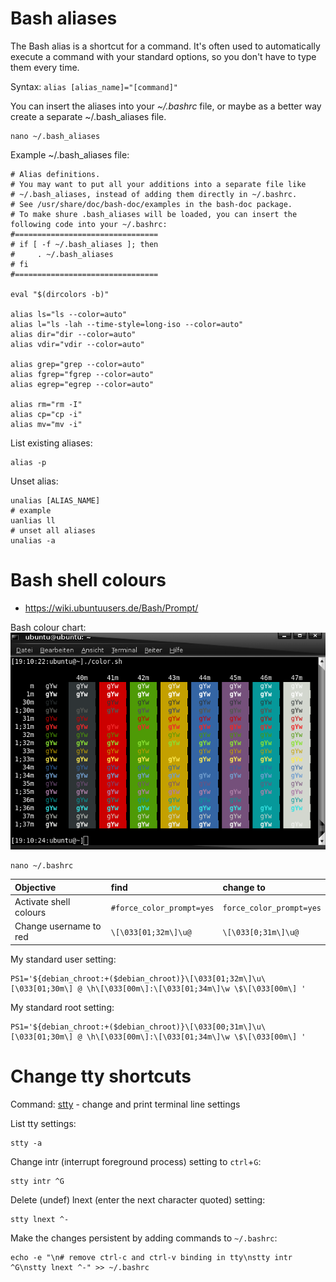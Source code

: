 # Bash aliases

The Bash alias is a shortcut for a command. It's often used to automatically execute a command with your standard options, so you don't have to type them every time.  

Syntax: `alias [alias_name]="[command]"`

You can insert the aliases into your _~/.bashrc_ file, or maybe as a better way create a separate ~/.bash_aliases file.  

```shell
nano ~/.bash_aliases
```  

Example ~/.bash_aliases file:

```text
# Alias definitions.
# You may want to put all your additions into a separate file like
# ~/.bash_aliases, instead of adding them directly in ~/.bashrc.
# See /usr/share/doc/bash-doc/examples in the bash-doc package.
# To make shure .bash_aliases will be loaded, you can insert the following code into your ~/.bashrc:
#================================
# if [ -f ~/.bash_aliases ]; then
#     . ~/.bash_aliases
# fi
#================================

eval "$(dircolors -b)"

alias ls="ls --color=auto"
alias l="ls -lah --time-style=long-iso --color=auto"
alias dir="dir --color=auto"
alias vdir="vdir --color=auto"

alias grep="grep --color=auto"
alias fgrep="fgrep --color=auto"
alias egrep="egrep --color=auto"

alias rm="rm -I"
alias cp="cp -i"
alias mv="mv -i"
```  

List existing aliases:

```shell
alias -p
```

Unset alias:

```shell
unalias [ALIAS_NAME]
# example
uanlias ll
# unset all aliases
unalias -a
```  

# Bash shell colours

- https://wiki.ubuntuusers.de/Bash/Prompt/  

Bash colour chart:  
![Bash Colour Chart](../zz_rss/bash-color-chart.png)

```shell
nano ~/.bashrc
```  

| Objective | find | change to |
|:---------|:---------|:----------|
| Activate shell colours | `#force_color_prompt=yes` | `force_color_prompt=yes`|
| Change username to red | `\[\033[01;32m\]\u@` | `\[\033[0;31m\]\u@` |

My standard user setting:  
```shell
PS1='${debian_chroot:+($debian_chroot)}\[\033[01;32m\]\u\[\033[01;30m\] @ \h\[\033[00m\]:\[\033[01;34m\]\w \$\[\033[00m\] '
``` 

My standard root setting:  
```shell
PS1='${debian_chroot:+($debian_chroot)}\[\033[00;31m\]\u\[\033[01;30m\] @ \h\[\033[00m\]:\[\033[01;34m\]\w \$\[\033[00m\] '
``` 

# Change tty shortcuts 

Command: [stty](https://manpages.debian.org/bullseye/coreutils/stty.1.en.html) - change and print terminal line settings

List tty settings:  
```shell
stty -a
```  

Change intr (interrupt foreground process) setting to `ctrl`+`G`:  
```shell
stty intr ^G
```  

Delete (undef) lnext (enter the next character quoted) setting:  
```shell
stty lnext ^-
```  

Make the changes persistent by adding commands to `~/.bashrc`:  
```shell
echo -e "\n# remove ctrl-c and ctrl-v binding in tty\nstty intr ^G\nstty lnext ^-" >> ~/.bashrc
```  
